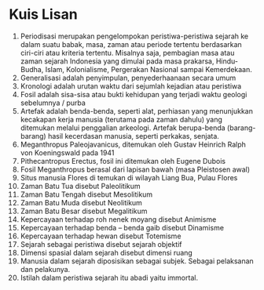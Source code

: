 # Kuis Lisan
1. Periodisasi merupakan pengelompokan peristiwa-peristiwa sejarah ke dalam suatu babak, masa, zaman atau periode tertentu berdasarkan ciri-ciri atau kriteria tertentu. Misalnya saja, pembagian masa atau zaman sejarah Indonesia yang dimulai pada masa prakarsa, Hindu-Budha, Islam, Kolonialisme, Pergerakan Nasional sampai Kemerdekaan.
2. Generalisasi adalah penyimpulan, penyederhaanaan secara umum
3. Kronologi adalah urutan waktu dari sejumlah kejadian atau peristiwa
4. Fosil adalah sisa-sisa atau bukti kehidupan yang terjadi waktu geologi sebelumnya / purba
5. Artefak adalah benda-benda, seperti alat, perhiasan yang menunjukkan kecakapan kerja manusia (terutama pada zaman dahulu) yang ditemukan melalui penggalian arkeologi. Artefak berupa-benda (barang-barang) hasil kecerdasan manusia, seperti perkakas, senjata.
6. Meganthropus Paleojavanicus, ditemukan oleh Gustav Heinrich Ralph von Koeningswald pada 1941
7. Pithecantropus Erectus, fosil ini ditemukan oleh Eugene Dubois
8. Fosil Meganthropus berasal dari lapisan bawah (masa Pleistosen awal)
9. Situs manusia Flores di temukan di wilayah Liang Bua, Pulau Flores
10. Zaman Batu Tua disebut Paleolitikum
11. Zaman Batu Tengah disebut Mesolitikum
12. Zaman Batu Muda disebut Neolitikum
13. Zaman Batu Besar disebut Megalitikum
14. Kepercayaan terhadap roh nenek moyang disebut Animisme
15. Kepercayaan terhadap benda – benda gaib disebut Dinamisme
16. Kepercayaan terhadap hewan disebut Totemisme
17. Sejarah sebagai peristiwa disebut sejarah objektif 
18. Dimensi spasial dalam sejarah disebut dimensi ruang
19. Manusia dalam sejarah diposisikan sebagai subjek. Sebagai pelaksanan dan pelakunya.
20. Istilah dalam peristiwa sejarah itu abadi yaitu immortal.   
